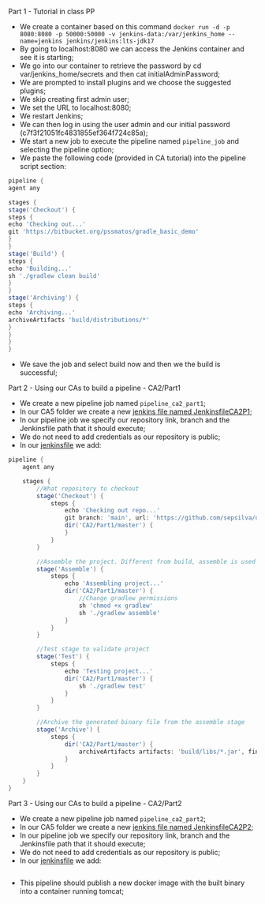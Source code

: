 Part 1 - Tutorial in class PP
- We create a container based on this command `docker run -d -p 8080:8080 -p 50000:50000 -v jenkins-data:/var/jenkins_home --name=jenkins jenkins/jenkins:lts-jdk17`
- By going to localhost:8080 we can access the Jenkins container and see it is starting;
- We go into our container to retrieve the password by cd var/jenkins_home/secrets and then cat initialAdminPassword;
- We are prompted to install plugins and we choose the suggested plugins;
- We skip creating first admin user;
- We set the URL to localhost:8080;
- We restart Jenkins;
- We can then log in using the user admin and our initial password (c7f3f21051fc4831855ef364f724c85a);
- We start a new job to execute the pipeline named `pipeline_job` and selecting the pipeline option;
- We paste the following code (provided in CA tutorial) into the pipeline script section:
```groovy
pipeline {
agent any

stages {
stage('Checkout') {
steps {
echo 'Checking out...'
git 'https://bitbucket.org/pssmatos/gradle_basic_demo'
}
}
stage('Build') {
steps {
echo 'Building...'
sh './gradlew clean build'
}
}
stage('Archiving') {
steps {
echo 'Archiving...'
archiveArtifacts 'build/distributions/*'
}
}
}
}
```
- We save the job and select build now and then we the build is successful;

Part 2 - Using our CAs to build a pipeline - CA2/Part1
- We create a new pipeline job named `pipeline_ca2_part1`;
- In our CA5 folder we create a new [jenkins file named JenkinsfileCA2P1](JenkinsfileCA2P1);
- In our pipeline job we specify our repository link, branch and the Jenkinsfile path that it should execute;
- We do not need to add credentials as our repository is public;
- In our [jenkinsfile](JenkinsfileCA2P1) we add:
```groovy
pipeline {
    agent any

    stages {
        //What repository to checkout
        stage('Checkout') {
            steps {
                echo 'Checking out repo...'
                git branch: 'main', url: 'https://github.com/sepsilva/devops-23-24-PSM-1231869.git'
                dir('CA2/Part1/master') {
                }
            }
        }

        //Assemble the project. Different from build, assemble is used to create the binary file
        stage('Assemble') {
            steps {
                echo 'Assembling project...'
                dir('CA2/Part1/master') {
                    //Change gradlew permissions
                    sh 'chmod +x gradlew'
                    sh './gradlew assemble'
                }
            }
        }

        //Test stage to validate project
        stage('Test') {
            steps {
                echo 'Testing project...'
                dir('CA2/Part1/master') {
                    sh './gradlew test'
                }
            }
        }

        //Archive the generated binary file from the assemble stage
        stage('Archive') {
            steps {
                dir('CA2/Part1/master') {
                    archiveArtifacts artifacts: 'build/libs/*.jar', fingerprint: true
                }
            }
        }
    }
}

```

Part 3 - Using our CAs to build a pipeline - CA2/Part2
- We create a new pipeline job named `pipeline_ca2_part2`;
- In our CA5 folder we create a new [jenkins file named JenkinsfileCA2P2](JenkinsfileCA2P2);
- In our pipeline job we specify our repository link, branch and the Jenkinsfile path that it should execute;
- We do not need to add credentials as our repository is public;
- In our [jenkinsfile](JenkinsfileCA2P2) we add:
```groovy
```
- This pipeline should publish a new docker image with the built binary into a container running tomcat;
